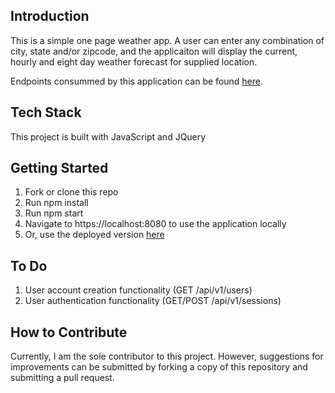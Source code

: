 ## Introduction
This is a simple one page weather app.  A user can enter any combination of city, state and/or zipcode, and the applicaiton will display the current, hourly and eight day weather forecast for supplied location.

Endpoints consummed by this application can be found [here](https://github.com/hbellows/rain_or_shine).

## Tech Stack
This project is built with JavaScript and JQuery

## Getting Started
1. Fork or clone this repo
2. Run npm install
3. Run npm start
4. Navigate to https://localhost:8080 to use the application locally
5. Or, use the deployed version [here](https://hbellows.github.io/rainOrShine-fe/)

## To Do
1. User account creation functionality (GET /api/v1/users)
2. User authentication functionality (GET/POST /api/v1/sessions)

## How to Contribute
Currently, I am the sole contributor to this project.  However, suggestions for improvements can be submitted by forking a copy of this repository and submitting a pull request.

